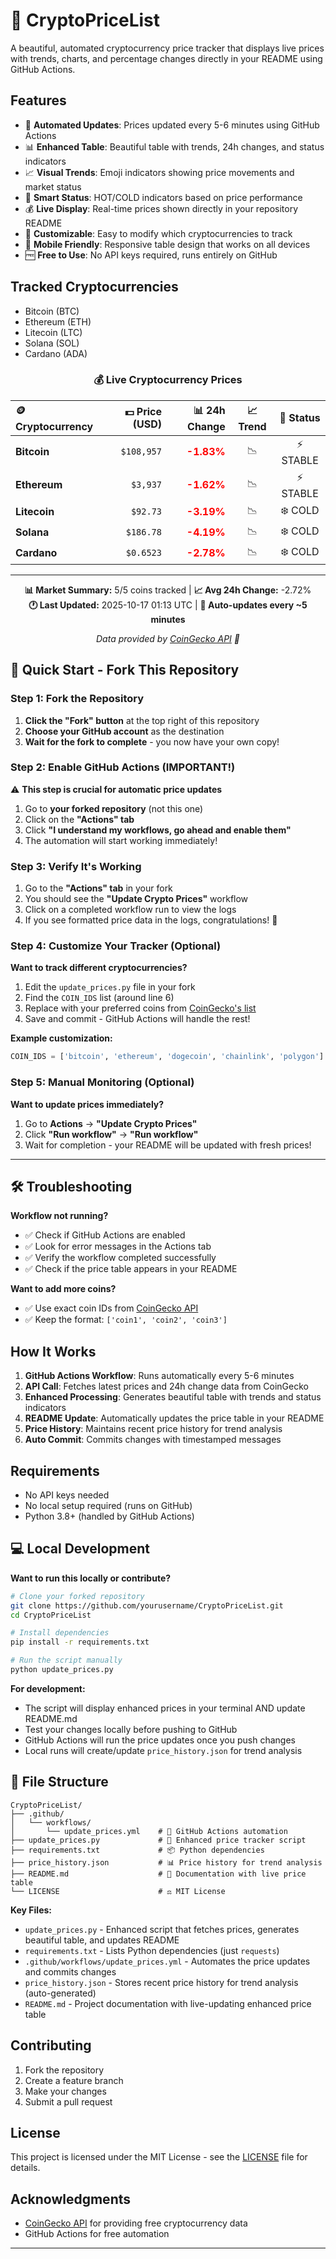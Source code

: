 # 🚀 CryptoPriceList

A beautiful, automated cryptocurrency price tracker that displays live prices with trends, charts, and percentage changes directly in your README using GitHub Actions.

## Features

- 🚀 **Automated Updates**: Prices updated every 5-6 minutes using GitHub Actions
- 📊 **Enhanced Table**: Beautiful table with trends, 24h changes, and status indicators
- 📈 **Visual Trends**: Emoji indicators showing price movements and market status
- 🎯 **Smart Status**: HOT/COLD indicators based on price performance
- 💰 **Live Display**: Real-time prices shown directly in your repository README
- 🔧 **Customizable**: Easy to modify which cryptocurrencies to track
- 📱 **Mobile Friendly**: Responsive table design that works on all devices
- 🆓 **Free to Use**: No API keys required, runs entirely on GitHub

## Tracked Cryptocurrencies

- Bitcoin (BTC)
- Ethereum (ETH)
- Litecoin (LTC)
- Solana (SOL)
- Cardano (ADA)

<!-- PRICE_TABLE_START -->

<div align="center">

### 💰 Live Cryptocurrency Prices

<table>
<thead>
<tr>
<th align="left">🪙 Cryptocurrency</th>
<th align="right">💵 Price (USD)</th>
<th align="right">📊 24h Change</th>
<th align="center">📈 Trend</th>
<th align="center">🎯 Status</th>
</tr>
</thead>
<tbody>

<tr>
<td><strong>Bitcoin</strong></td>
<td align="right"><code>$108,957</code></td>
<td align="right" style="color: #ff0000"><strong>-1.83%</strong></td>
<td align="center">📉</td>
<td align="center">⚡ STABLE</td>
</tr>

<tr>
<td><strong>Ethereum</strong></td>
<td align="right"><code>$3,937</code></td>
<td align="right" style="color: #ff0000"><strong>-1.62%</strong></td>
<td align="center">📉</td>
<td align="center">⚡ STABLE</td>
</tr>

<tr>
<td><strong>Litecoin</strong></td>
<td align="right"><code>$92.73</code></td>
<td align="right" style="color: #ff0000"><strong>-3.19%</strong></td>
<td align="center">📉</td>
<td align="center">❄️ COLD</td>
</tr>

<tr>
<td><strong>Solana</strong></td>
<td align="right"><code>$186.78</code></td>
<td align="right" style="color: #ff0000"><strong>-4.19%</strong></td>
<td align="center">📉</td>
<td align="center">❄️ COLD</td>
</tr>

<tr>
<td><strong>Cardano</strong></td>
<td align="right"><code>$0.6523</code></td>
<td align="right" style="color: #ff0000"><strong>-2.78%</strong></td>
<td align="center">📉</td>
<td align="center">❄️ COLD</td>
</tr>

</tbody>
</table>

---

**📊 Market Summary:** 5/5 coins tracked | **📈 Avg 24h Change:** -2.72%  
**🕐 Last Updated:** 2025-10-17 01:13 UTC | **🔄 Auto-updates every ~5 minutes**

*Data provided by [CoinGecko API](https://www.coingecko.com/en/api) 🦎*

</div>

<!-- PRICE_TABLE_END -->

## 🚀 Quick Start - Fork This Repository

### Step 1: Fork the Repository

1. **Click the "Fork" button** at the top right of this repository
2. **Choose your GitHub account** as the destination
3. **Wait for the fork to complete** - you now have your own copy!

### Step 2: Enable GitHub Actions (IMPORTANT!)

⚠️ **This step is crucial for automatic price updates**

1. Go to **your forked repository** (not this one)
2. Click on the **"Actions" tab**
3. Click **"I understand my workflows, go ahead and enable them"**
4. The automation will start working immediately!

### Step 3: Verify It's Working

1. Go to the **"Actions" tab** in your fork
2. You should see the **"Update Crypto Prices"** workflow
3. Click on a completed workflow run to view the logs
4. If you see formatted price data in the logs, congratulations! 🎉

### Step 4: Customize Your Tracker (Optional)

**Want to track different cryptocurrencies?**

1. Edit the `update_prices.py` file in your fork
2. Find the `COIN_IDS` list (around line 6)
3. Replace with your preferred coins from [CoinGecko's list](https://api.coingecko.com/api/v3/coins/list)
4. Save and commit - GitHub Actions will handle the rest!

**Example customization:**

```python
COIN_IDS = ['bitcoin', 'ethereum', 'dogecoin', 'chainlink', 'polygon']
```

### Step 5: Manual Monitoring (Optional)

**Want to update prices immediately?**

1. Go to **Actions** → **"Update Crypto Prices"**
2. Click **"Run workflow"** → **"Run workflow"**
3. Wait for completion - your README will be updated with fresh prices!

---

## 🛠️ Troubleshooting

**Workflow not running?**

- ✅ Check if GitHub Actions are enabled
- ✅ Look for error messages in the Actions tab
- ✅ Verify the workflow completed successfully
- ✅ Check if the price table appears in your README

**Want to add more coins?**

- ✅ Use exact coin IDs from [CoinGecko API](https://api.coingecko.com/api/v3/coins/list)
- ✅ Keep the format: `['coin1', 'coin2', 'coin3']`

## How It Works

1. **GitHub Actions Workflow**: Runs automatically every 5-6 minutes
2. **API Call**: Fetches latest prices and 24h change data from CoinGecko
3. **Enhanced Processing**: Generates beautiful table with trends and status indicators
4. **README Update**: Automatically updates the price table in your README
5. **Price History**: Maintains recent price history for trend analysis
6. **Auto Commit**: Commits changes with timestamped messages

## Requirements

- No API keys needed
- No local setup required (runs on GitHub)
- Python 3.8+ (handled by GitHub Actions)

## 💻 Local Development

**Want to run this locally or contribute?**

```bash
# Clone your forked repository
git clone https://github.com/yourusername/CryptoPriceList.git
cd CryptoPriceList

# Install dependencies
pip install -r requirements.txt

# Run the script manually
python update_prices.py
```

**For development:**

- The script will display enhanced prices in your terminal AND update README.md
- Test your changes locally before pushing to GitHub
- GitHub Actions will run the price updates once you push changes
- Local runs will create/update `price_history.json` for trend analysis

## 📁 File Structure

```
CryptoPriceList/
├── .github/
│   └── workflows/
│       └── update_prices.yml    # 🤖 GitHub Actions automation
├── update_prices.py             # 🐍 Enhanced price tracker script
├── requirements.txt             # 📦 Python dependencies
├── price_history.json           # 📊 Price history for trend analysis
├── README.md                    # 📖 Documentation with live price table
└── LICENSE                      # ⚖️ MIT License
```

**Key Files:**

- `update_prices.py` - Enhanced script that fetches prices, generates beautiful table, and updates README
- `requirements.txt` - Lists Python dependencies (just `requests`)
- `.github/workflows/update_prices.yml` - Automates the price updates and commits changes
- `price_history.json` - Stores recent price history for trend analysis (auto-generated)
- `README.md` - Project documentation with live-updating enhanced price table

## Contributing

1. Fork the repository
2. Create a feature branch
3. Make your changes
4. Submit a pull request

## License

This project is licensed under the MIT License - see the [LICENSE](LICENSE) file for details.

## Acknowledgments

- [CoinGecko API](https://www.coingecko.com/en/api) for providing free cryptocurrency data
- GitHub Actions for free automation

---
